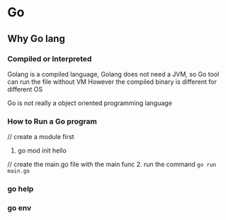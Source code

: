 # Go

## Why Go lang

### Compiled or Interpreted

Golang is a compiled language, Golang does not need a JVM, so Go tool can run the file without VM
However the compiled binary is different for different OS

Go is not really a object oriented programming language

### How to Run a Go program

// create a module first
1. go mod init hello

// create the main.go file with the main func
2. run the command `go run main.go`

### go help

### go env

